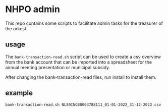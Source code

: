 # NHPO admin

This repo contains some scripts to facilitate admin tasks for the treasurer of
the orkest.

## usage

The `bank-transaction-read.sh` script can be used to
create a csv overview from the bank account that can
be imported into a spreadsheet for the annual meeting presentation or
municipal subsidy.

After changing the bank-transaction-read files, run install to install them.

## example

```bash
bank-transaction-read.sh NL89INGB0003788111_01-01-2022_31-12-2022.csv
```
